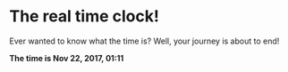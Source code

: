 # The real time clock!

Ever wanted to know what the time is? Well, your journey is about to end!

**The time is Nov 22, 2017, 01:11**